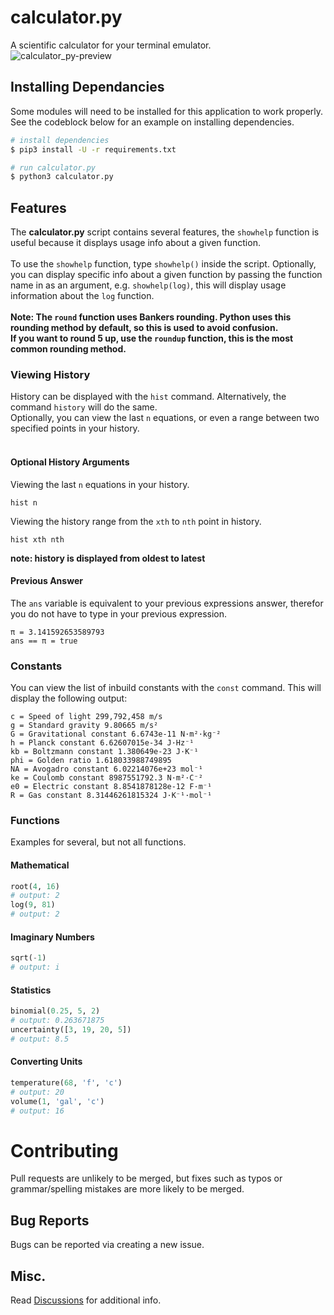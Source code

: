 # calculator.py
A scientific calculator for your terminal emulator.<br>
![calculator_py-preview](https://github.com/xyzpw/calculator.py/assets/76017734/d7ef5ae7-1601-4722-a7d4-66e1442f2dc4)
## Installing Dependancies
Some modules will need to be installed for this application to work properly. See the codeblock below for an example on installing dependencies.
```sh
# install dependencies
$ pip3 install -U -r requirements.txt

# run calculator.py
$ python3 calculator.py
```
## Features
The **calculator.py** script contains several features, the `showhelp` function is useful because it displays usage info about a given function.<br><br>
To use the `showhelp` function, type `showhelp()` inside the script. Optionally, you can display specific info about a given function by passing the function name in as an argument, e.g. `showhelp(log)`, this will display usage information about the `log` function.<br><br>
**Note: The `round` function uses Bankers rounding. Python uses this rounding method by default, so this is used to avoid confusion. <br> If you want to round 5 up, use the `roundup` function, this is the most common rounding method.**

### Viewing History
History can be displayed with the `hist` command. Alternatively, the command `history` will do the same.<br>
Optionally, you can view the last `n` equations, or even a range between two specified points in your history.<br><br>

#### Optional History Arguments
Viewing the last `n` equations in your history.
```text
hist n
```
Viewing the history range from the `xth` to `nth` point in history.
```text
hist xth nth
```
**note: history is displayed from oldest to latest**

#### Previous Answer
The `ans` variable is equivalent to your previous expressions answer, therefor you do not have to type in your previous expression.<br>
```text
π = 3.141592653589793
ans == π = true
```

### Constants
You can view the list of inbuild constants with the `const` command. This will display the following output:
```text
c = Speed of light 299,792,458 m/s
g = Standard gravity 9.80665 m/s²
G = Gravitational constant 6.6743e-11 N·m²·kg⁻²
h = Planck constant 6.62607015e-34 J·Hz⁻¹
kb = Boltzmann constant 1.380649e-23 J·K⁻¹
phi = Golden ratio 1.618033988749895
NA = Avogadro constant 6.02214076e+23 mol⁻¹
ke = Coulomb constant 8987551792.3 N·m²·C⁻²
e0 = Electric constant 8.8541878128e-12 F·m⁻¹
R = Gas constant 8.31446261815324 J·K⁻¹·mol⁻¹
```
### Functions
Examples for several, but not all functions.
#### Mathematical
```python
root(4, 16)
# output: 2
log(9, 81)
# output: 2
```
#### Imaginary Numbers
```python
sqrt(-1)
# output: i
```
#### Statistics
```python
binomial(0.25, 5, 2)
# output: 0.263671875
uncertainty([3, 19, 20, 5])
# output: 8.5
```
#### Converting Units
```python
temperature(68, 'f', 'c')
# output: 20
volume(1, 'gal', 'c')
# output: 16
```


# Contributing
Pull requests are unlikely to be merged, but fixes such as typos or grammar/spelling mistakes are more likely to be merged.<br>
## Bug Reports
Bugs can be reported via creating a new issue.<br>
## Misc.
Read [Discussions](https://github.com/xyzpw/calculator.py/discussions/2) for additional info.
